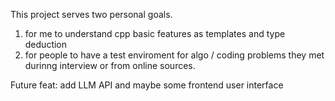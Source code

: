 This project serves two personal goals. 

1. for me to understand cpp basic features as templates and type deduction
2. for people to have a test enviroment for algo / coding problems they met durinng interview or from online sources.

Future feat: add LLM API and maybe some frontend user interface
